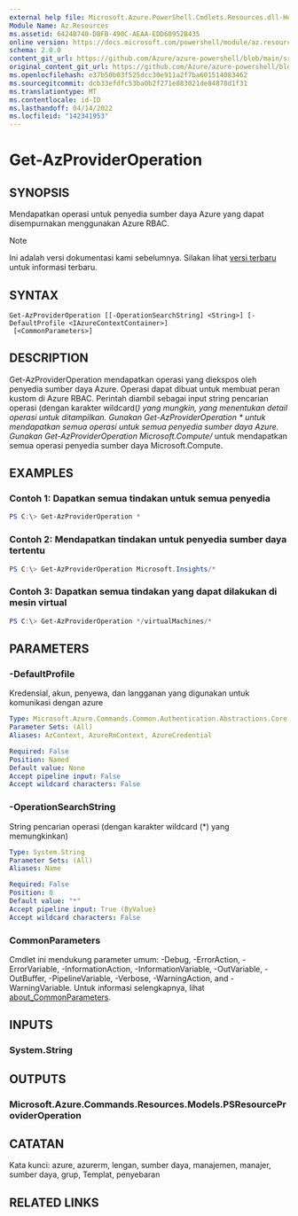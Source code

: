 ```yaml
---
external help file: Microsoft.Azure.PowerShell.Cmdlets.Resources.dll-Help.xml
Module Name: Az.Resources
ms.assetid: 6424B740-DBFB-490C-AEAA-EDD60952B435
online version: https://docs.microsoft.com/powershell/module/az.resources/get-azprovideroperation
schema: 2.0.0
content_git_url: https://github.com/Azure/azure-powershell/blob/main/src/Resources/Resources/help/Get-AzProviderOperation.md
original_content_git_url: https://github.com/Azure/azure-powershell/blob/main/src/Resources/Resources/help/Get-AzProviderOperation.md
ms.openlocfilehash: e37b50b03f525dcc30e911a2f7ba601514083462
ms.sourcegitcommit: dcb33efdfc53ba0b2f271e883021de84878d1f31
ms.translationtype: MT
ms.contentlocale: id-ID
ms.lasthandoff: 04/14/2022
ms.locfileid: "142341953"
---
```

# Get-AzProviderOperation

## SYNOPSIS
Mendapatkan operasi untuk penyedia sumber daya Azure yang dapat disempurnakan menggunakan Azure RBAC.

> [!NOTE]
>Ini adalah versi dokumentasi kami sebelumnya. Silakan lihat [versi terbaru](/powershell/module/az.resources/get-azprovideroperation) untuk informasi terbaru.

## SYNTAX

```
Get-AzProviderOperation [[-OperationSearchString] <String>] [-DefaultProfile <IAzureContextContainer>]
 [<CommonParameters>]
```

## DESCRIPTION
Get-AzProviderOperation mendapatkan operasi yang diekspos oleh penyedia sumber daya Azure.
Operasi dapat dibuat untuk membuat peran kustom di Azure RBAC.
Perintah diambil sebagai input string pencarian operasi (dengan karakter wildcard(*) yang mungkin, yang menentukan detail operasi untuk ditampilkan. Gunakan Get-AzProviderOperation * untuk mendapatkan semua operasi untuk semua penyedia sumber daya Azure. Gunakan Get-AzProviderOperation Microsoft.Compute/* untuk mendapatkan semua operasi penyedia sumber daya Microsoft.Compute.

## EXAMPLES

### Contoh 1: Dapatkan semua tindakan untuk semua penyedia
```powershell
PS C:\> Get-AzProviderOperation *
```

### Contoh 2: Mendapatkan tindakan untuk penyedia sumber daya tertentu
```powershell
PS C:\> Get-AzProviderOperation Microsoft.Insights/*
```

### Contoh 3: Dapatkan semua tindakan yang dapat dilakukan di mesin virtual
```powershell
PS C:\> Get-AzProviderOperation */virtualMachines/*
```

## PARAMETERS

### -DefaultProfile
Kredensial, akun, penyewa, dan langganan yang digunakan untuk komunikasi dengan azure

```yaml
Type: Microsoft.Azure.Commands.Common.Authentication.Abstractions.Core.IAzureContextContainer
Parameter Sets: (All)
Aliases: AzContext, AzureRmContext, AzureCredential

Required: False
Position: Named
Default value: None
Accept pipeline input: False
Accept wildcard characters: False
```

### -OperationSearchString
String pencarian operasi (dengan karakter wildcard (*) yang memungkinkan)

```yaml
Type: System.String
Parameter Sets: (All)
Aliases: Name

Required: False
Position: 0
Default value: "*"
Accept pipeline input: True (ByValue)
Accept wildcard characters: False
```

### CommonParameters
Cmdlet ini mendukung parameter umum: -Debug, -ErrorAction, -ErrorVariable, -InformationAction, -InformationVariable, -OutVariable, -OutBuffer, -PipelineVariable, -Verbose, -WarningAction, and -WarningVariable. Untuk informasi selengkapnya, lihat [about_CommonParameters](http://go.microsoft.com/fwlink/?LinkID=113216).

## INPUTS

### System.String

## OUTPUTS

### Microsoft.Azure.Commands.Resources.Models.PSResourceProviderOperation

## CATATAN
Kata kunci: azure, azurerm, lengan, sumber daya, manajemen, manajer, sumber daya, grup, Templat, penyebaran

## RELATED LINKS
